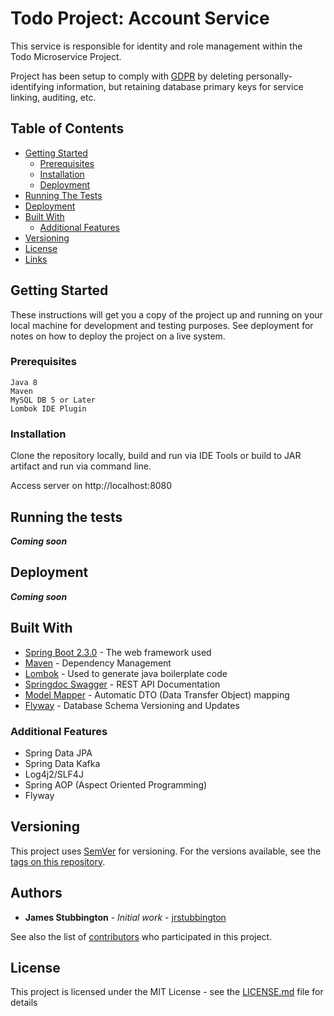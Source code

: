 # Todo Project: Account Service

This service is responsible for identity and role management within the Todo Microservice 
Project. 

Project has been setup to comply with [GDPR](https://gdpr-info.eu/) by deleting
personally-identifying information, but retaining database primary keys for service linking, auditing, etc.

## Table of Contents

- [Getting Started](#getting-started)
    - [Prerequisites](#prerequisites)
    - [Installation](#Installation)
    - [Deployment](#deployment)
- [Running The Tests](#running-the-tests)
- [Deployment](#deployment)
- [Built With](#built-with)
    - [Additional Features](#additional-features)
- [Versioning](#versioning)
- [License](#license)
- [Links](#links)
 

## Getting Started

These instructions will get you a copy of the project up and running on your local machine for development and testing purposes. See deployment for notes on how to deploy the project on a live system.

### Prerequisites

```
Java 8
Maven
MySQL DB 5 or Later
Lombok IDE Plugin
```

### Installation

Clone the repository locally, build and run via IDE Tools or build to JAR artifact and run via command line.

Access server on http://localhost:8080

## Running the tests

_**Coming soon**_

## Deployment

_**Coming soon**_

## Built With

* [Spring Boot 2.3.0](http://www.dropwizard.io/1.0.2/docs/) - The web framework used
* [Maven](https://maven.apache.org/) - Dependency Management
* [Lombok](https://rometools.github.io/rome/) - Used to generate java boilerplate code
* [Springdoc Swagger](https://springdoc.org/) - REST API Documentation
* [Model Mapper](http://modelmapper.org/) - Automatic DTO (Data Transfer Object) mapping
* [Flyway](https://flywaydb.org/) - Database Schema Versioning and Updates

### Additional Features
* Spring Data JPA
* Spring Data Kafka
* Log4j2/SLF4J
* Spring AOP (Aspect Oriented Programming)
* Flyway

## Versioning

This project uses [SemVer](http://semver.org/) for versioning. For the versions available, see the [tags on this repository](https://github.com/jrstubbington/todo-account-service/tags). 

## Authors

* **James Stubbington** - *Initial work* - [jrstubbington](https://github.com/jrstubbington)

See also the list of [contributors](https://github.com/your/project/contributors) who participated in this project.

## License

This project is licensed under the MIT License - see the [LICENSE.md](LICENSE.md) file for details